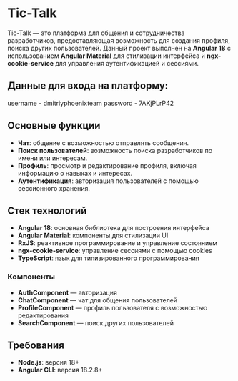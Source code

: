 # Tic-Talk

Tic-Talk — это платформа для общения и сотрудничества разработчиков, предоставляющая возможность для создания профиля, поиска других пользователей.
Данный проект выполнен на **Angular 18** с использованием **Angular Material** для стилизации интерфейса и **ngx-cookie-service** для управления аутентификацией и сессиями.

## Данные для входа на платформу:
username - dmitriyphoenixteam
password - 7AKjPLrP42


## Основные функции

- **Чат**: общение с возможностью отправлять сообщения.
- **Поиск пользователей**: возможность поиска разработчиков по имени или интересам.
- **Профиль**: просмотр и редактирование профиля, включая информацию о навыках и интересах.
- **Аутентификация**: авторизация пользователей с помощью сессионного хранения.

## Стек технологий

- **Angular 18**: основная библиотека для построения интерфейса
- **Angular Material**: компоненты для стилизации UI
- **RxJS**: реактивное программирование и управление состоянием
- **ngx-cookie-service**: управление сессиями с помощью cookies
- **TypeScript**: язык для типизированного программирования


### Компоненты

- **AuthComponent** — авторизация
- **ChatComponent** — чат для общения пользователей
- **ProfileComponent** — профиль пользователя с возможностью редактирования
- **SearchComponent** — поиск других пользователей

## Требования

- **Node.js**: версия 18+
- **Angular CLI**: версия 18.2.8+
